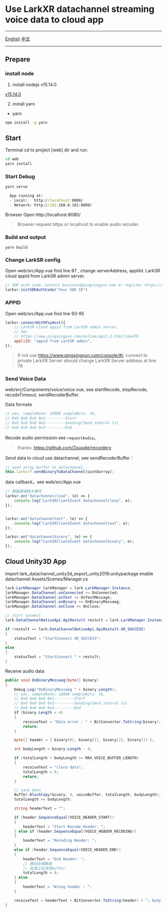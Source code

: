 # Use LarkXR datachannel streaming voice data to cloud app

---

[English](./README.md) [中文](./README.zh_CN.md)

---

## Prepare

### install node

1. install nodejs v15.14.0

[v15.14.0](https://nodejs.org/download/release/v15.14.0/)

2. install yarn

* yarn

```cmd
npm install -g yarn
```

## Start

Terminal cd to project [web] dir and run: 

```cmd
cd web
yarn install
```

### Start Debug

```cmd
yarn serve
```

```cmd
  App running at:
  - Local:   http://localhost:8080/
  - Network: http://192.168.0.161:8080/
```

Browser Open http://localhost:8080/

> Browser request https or localhost to enable audio recoder.

### Build and output

```
yarn build
```

### Change LarkSR config

Open web/src/App.vue find line 87 , change serverAddress, appliId. LarkSR cloud appid from LarkSR admin server.

```javascript
// SDK auth code，connect business@pingxingyun.com or register https://www.pingxingyun.com/console/#/
larksr.initSDKAuthCode("Your SDK ID")
```

### APPID

Open web/src/App.vue find line 93-95

```javascript
larksr.connectWithPxyHost({
    // LarkSR cloud appid from LarkSR admin server.
    // doc
    // https://www.pingxingyun.com/online/api3_2.html?id=476
    appliId: "appid from LarkSR admin",
});
```

> If not use https://www.pingxingyun.com/console/#/, connect to private LarkXR Server should change LarkXR Server address at line 78

### Send Voice Data

web/src/Components/voice/voice.vue, see startRecode, stopRecode, recodeTimeout, sendRecoderBuffer.

Data formate

```javascript
// wav, sampleRate: 16000 sampleBits: 16,
// 0x0 0x0 0x0 0x1---------Start 
// 0x0 0x0 0x0 0x2---------Sending(Send interal 1s)
// 0x0 0x0 0x0 0x3---------End
```

Recode audio permission see `requestAudio`。

> thanks: https://github.com/Zousdie/recorderx

Send data to cloud use datachannel, see sendRecoderBuffer：

```javascript
// send array buffer to datachannel.
this.larksr?.sendBinaryToDataChannel(uint8array);
```

data callback，see web/src/App.vue

```javascript
// 数据通道相关事件
larksr.on("datachannelclose", (e) => {
    console.log("LarkSRClientEvent datachannelclose", e);
});


larksr.on("datachanneltext", (e) => {
    console.log("LarkSRClientEvent datachanneltext", e);
});    

larksr.on("datachannelbinary", (e) => {
    console.log("LarkSRClientEvent datachannelbinary", e);
});
```

## Cloud Unity3D App

Import lark_datachannel_unity3d_export_unity2019.unitypackage enable datachannel Assets/Scenes/Manager.cs

```cs
lark.LarkManager larkManager = lark.LarkManager.Instance;
larkManager.DataChannel.onConnected += OnConnected;
larkManager.DataChannel.onText += OnTextMessage;
larkManager.DataChannel.onBinary += OnBinaryMessaeg;
larkManager.DataChannel.onClose += OnClose;

// start connect
lark.DataChannelNativeApi.ApiRestult restult = lark.LarkManager.Instance.StartConnect();

if (restult == lark.DataChannelNativeApi.ApiRestult.XR_SUCCESS)
{
    statusText = "StartConnect XR_SUCCESS";
}
else
{
    statusText = "StartConnect " + restult;
}
```

Receive audio data

```cs
public void OnBinaryMessaeg(byte[] binary)
{
    Debug.Log("OnBinaryMessaeg " + binary.Length);
    // wav, sampleRate: 16000 sampleBits: 16,
    // 0x0 0x0 0x0 0x1---------Start 
    // 0x0 0x0 0x0 0x2---------Sending(Send interal 1s)
    // 0x0 0x0 0x0 0x3---------End
    if (binary.Length < 4)
    {
        receiveText = "Data error : " + BitConverter.ToString(binary);
        return;
    }

    byte[] header = { binary[0], binary[1], binary[2], binary[3] };

    int bodyLength = binary.Length - 4;

    if (totalLength + bodyLength >= MAX_VOICE_BUFFER_LENGTH)
    {
        receiveText = "clera data";
        totalLength = 0;
        return;
    }

    // save data
    Buffer.BlockCopy(binary, 4, voiceBuffer, totalLength, bodyLength);
    totalLength += bodyLength;

    string headerText = "";

    if (header.SequenceEqual(VOICE_HEADER_START))
    {
        headerText = "Start Recode Header: ";
    } else if (header.SequenceEqual(VOICE_HEADER_RECODING))
    {
        headerText = "Recoding Header: ";
    }
    else if (header.SequenceEqual(VOICE_HEADER_END))
    {
        headerText = "End Header: ";
        // 模拟处理数据
        // 处理之后清空buffer
        totalLength = 0;
    } else
    {
        headerText = "Wrong header : ";
    }

    receiveText = headerText + BitConverter.ToString(header) + "; body length : " + bodyLength + "; total length " + totalLength;
}
```
